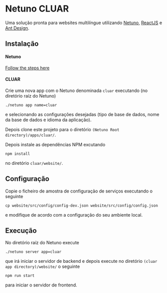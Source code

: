 # Netuno CLUAR

Uma solução pronta para websites multilíngue utilizando [Netuno](https://www.netuno.org/), [ReactJS](https://reactjs.org/) e [Ant Design](https://ant.design/).

## Instalação

#### Netuno

[Follow the steps here](https://doc.netuno.org/docs/en/installation/)

#### CLUAR

Crie uma nova app com o Netuno denominada `cluar` executando (no diretório raíz do Netuno) 

`./netuno app name=cluar`

e selecionando as configurações desejadas (tipo de base de dados, nome da base de dados e idioma da aplicação).

Depois clone este projeto para o diretório `(Netuno Root directory)/apps/cluar/`.

Depois instale as dependências NPM excutando

`npm install` 

no diretório `cluar/website/`.

## Configuração

Copie o ficheiro de amostra de configuração de serviços executando o seguinte

`cp website/src/config/config-dev.json website/src/config/config.json` 

e modifique de acordo com a configuração do seu ambiente local.

## Execução

No diretório raíz do Netuno execute

`./netuno server app=cluar`

que irá iniciar o servidor de backend e depois execute no diretório `(cluar app directory)/website/` o seguinte

`npm run start`

para iniciar o servidor de frontend.